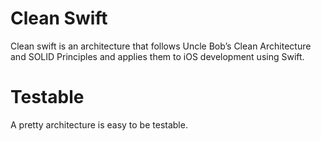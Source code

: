 # Clean Swift

Clean swift is an architecture that follows Uncle Bob’s Clean Architecture and SOLID Principles and applies them to iOS development using Swift.

# Testable 
A pretty architecture is easy to be testable.

    
